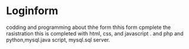 # Loginform
codding and programming about thhe form
thhis form cpmplete the rasistration
this is completed with html, css, and javascript .
and php and python,mysql.java script, mysql.sql server.
